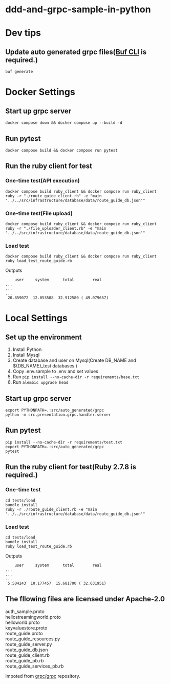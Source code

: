 # ddd-and-grpc-sample-in-python
# Dev tips
## Update auto generated grpc files([Buf CLI](https://buf.build/docs/installation/) is required.)
```
buf generate
```
# Docker Settings
## Start up grpc server
```
docker compose down && docker compose up --build -d
```
## Run pytest
```
docker compose build && docker compose run pytest
```
## Run the ruby client for test
### One-time test(API execution)
```
docker compose build ruby_client && docker compose run ruby_client ruby -r "./route_guide_client.rb" -e "main '../../src/infrastructure/database/data/route_guide_db.json'"
```
### One-time test(File upload)
```
docker compose build ruby_client && docker compose run ruby_client ruby -r "./file_uploader_client.rb" -e "main '../../src/infrastructure/database/data/route_guide_db.json'"
```

### Load test
```
docker compose build ruby_client && docker compose run ruby_client ruby load_test_route_guide.rb
```
Outputs
```
    user     system      total        real
...
...
...
 20.859072  12.053508  32.912580 ( 49.079657)
```

# Local Settings
## Set up the environment
1. Install Python
1. Install Mysql
1. Create database and user on Mysql(Create DB_NAME and ${DB_NAME}_test databases.)
1. Copy .env.sample to .env and set values
1. Run `pip install --no-cache-dir -r requirements/base.txt`
1. Run `alembic upgrade head`

## Start up grpc server
```
export PYTHONPATH=.:src/auto_generated/grpc
python -m src.presentation.grpc.handler.server
```

## Run pytest
```
pip install --no-cache-dir -r requirements/test.txt
export PYTHONPATH=.:src/auto_generated/grpc
pytest
```

## Run the ruby client for test(Ruby 2.7.8 is required.)
### One-time test
```
cd tests/load
bundle install
ruby -r ./route_guide_client.rb -e "main '../../src/infrastructure/database/data/route_guide_db.json'"
```
### Load test
```
cd tests/load
bundle install
ruby load_test_route_guide.rb
```

Outputs
```
    user     system      total        real
...
...
...
 5.504243  10.177457  15.681700 ( 32.631951)
```

## The fllowing files are licensed under Apache-2.0
auth_sample.proto  
hellostreamingworld.proto  
helloworld.proto  
keyvaluestore.proto  
route_guide.proto  
route_guide_resources.py  
route_guide_server.py  
route_guide_db.json  
route_guide_client.rb  
route_guide_pb.rb  
route_guide_services_pb.rb

Impoted from [grpc/grpc](https://github.com/grpc/grpc) repository.